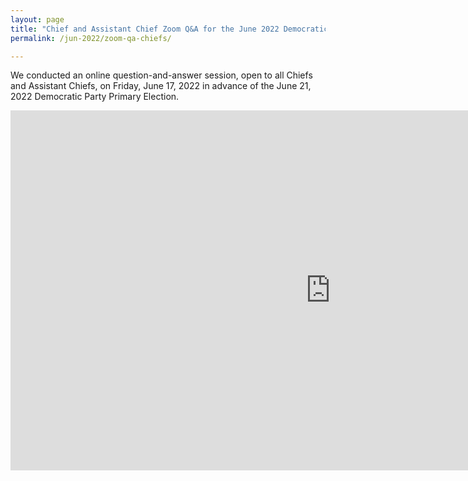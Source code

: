 ```yaml
---
layout: page
title: "Chief and Assistant Chief Zoom Q&A for the June 2022 Democratic Party Primary"
permalink: /jun-2022/zoom-qa-chiefs/

---
```


We conducted an online question-and-answer session, open to all Chiefs and Assistant Chiefs, on Friday, June 17, 2022 in advance of the June 21, 2022 Democratic Party Primary Election.

<iframe width="1024" height="576" src="https://www.youtube.com/embed/RYUDSLp08Eg" title="YouTube video player" frameborder="0" allow="accelerometer; autoplay; clipboard-write; encrypted-media; gyroscope; picture-in-picture" allowfullscreen></iframe>